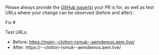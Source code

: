Please always provide the [GitHub issue(s)](../issues) your PR is for, as well as test URLs where your change can be observed (before and after):

Fix #<gh-issue-id>

Test URLs:
- Before: https://main--clotton-rsmuk--aemdemos.aem.live/
- After: https://<branch>--clotton-rsmuk--aemdemos.aem.live/
